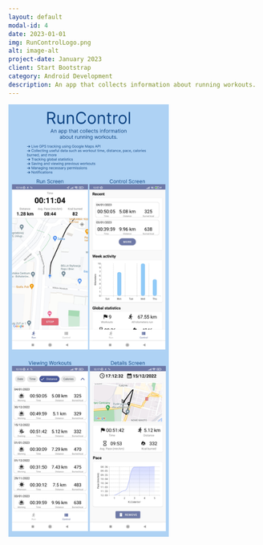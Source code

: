 ```yaml
---
layout: default
modal-id: 4
date: 2023-01-01
img: RunControlLogo.png
alt: image-alt
project-date: January 2023
client: Start Bootstrap
category: Android Development
description: An app that collects information about running workouts.
---
```

<img src="img/portfolio/RunControl1.png" width="320">